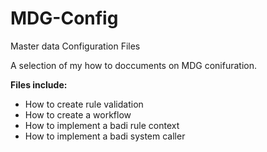 # MDG-Config
Master data Configuration Files


A selection of my how to doccuments on MDG conifuration.

**Files include:**

* How to create rule validation
* How to create a workflow
* How to implement a badi rule context
* How to implement a badi system caller
